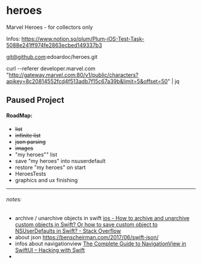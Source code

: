 # heroes

Marvel Heroes - for collectors only

Infos: https://www.notion.so/plum/Plum-iOS-Test-Task-5088e241ff974fe2863ecbed149337b3

git@github.com:edoardoc/heroes.git

curl --referer developer.marvel.com "http://gateway.marvel.com:80/v1/public/characters?apikey=8c20814552fcd4f513adb7f15c67a39b&limit=5&offset=50" | jq



## Paused Project

#### RoadMap:

* ~~list~~
* ~~infinite list~~
* ~~json parsing~~
* ~~images~~
* "my heroes"" list
* save "my heroes" into nsuserdefault
* restore "my heroes" on start
* HeroesTests
* graphics and ux finishing

---





###### notes:

- archive / unarchive objects in swift [ios - How to archive and unarchive custom objects in Swift? Or how to save custom object to NSUserDefaults in Swift? - Stack Overflow](https://stackoverflow.com/questions/24659609/how-to-archive-and-unarchive-custom-objects-in-swift-or-how-to-save-custom-obje)
- about json https://benscheirman.com/2017/06/swift-json/
- infos about navigationview [The Complete Guide to NavigationView in SwiftUI – Hacking with Swift](https://www.hackingwithswift.com/articles/216/complete-guide-to-navigationview-in-swiftui)
-
